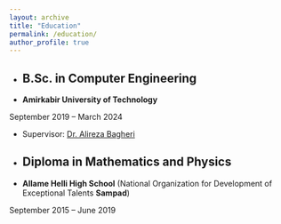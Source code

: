 ```yaml
---
layout: archive
title: "Education"
permalink: /education/
author_profile: true
---
```


- ## B.Sc. in Computer Engineering

- **Amirkabir University of Technology**

September 2019 – March 2024

- Supervisor: [Dr. Alireza Bagheri](https://scholar.google.com/citations?user=MYvL3dMAAAAJ&hl=en)


- ## Diploma in Mathematics and Physics

- **Allame Helli High School** (National Organization for Development of Exceptional Talents **Sampad**)

September 2015 – June 2019
